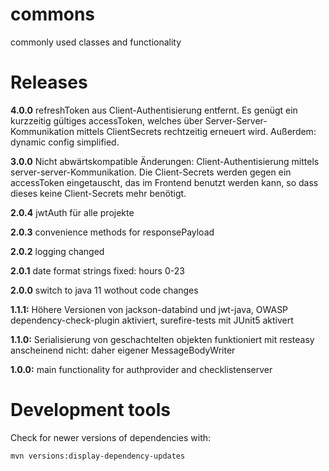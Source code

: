 # commons
commonly used classes and functionality

# Releases

__4.0.0__ refreshToken aus Client-Authentisierung entfernt. Es genügt ein kurzzeitig gültiges accessToken, welches über Server-Server-Kommunikation mittels ClientSecrets rechtzeitig erneuert wird. Außerdem: dynamic config simplified.

__3.0.0__ Nicht abwärtskompatible Änderungen: Client-Authentisierung mittels server-server-Kommunikation. Die Client-Secrets werden gegen ein accessToken eingetauscht, das im Frontend benutzt werden kann, so dass dieses keine Client-Secrets mehr benötigt.

__2.0.4__ jwtAuth für alle projekte

__2.0.3__ convenience methods for responsePayload

__2.0.2__ logging changed

__2.0.1__ date format strings fixed: hours 0-23

__2.0.0__ switch to java 11 wothout code changes

__1.1.1:__ Höhere Versionen von jackson-databind und jwt-java, OWASP dependency-check-plugin aktiviert, surefire-tests mit JUnit5 aktivert

__1.1.0:__ Serialisierung von geschachtelten objekten funktioniert mit resteasy anscheinend nicht: daher eigener MessageBodyWriter

__1.0.0:__ main functionality for authprovider and checklistenserver

# Development tools

Check for newer versions of dependencies with:

	mvn versions:display-dependency-updates

